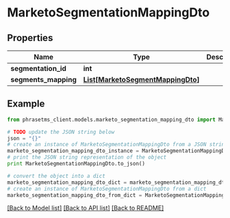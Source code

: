 # MarketoSegmentationMappingDto

## Properties

| Name                 | Type                                                              | Description | Notes      |
| -------------------- | ----------------------------------------------------------------- | ----------- | ---------- |
| **segmentation_id**  | **int**                                                           |             | [optional] |
| **segments_mapping** | [**List[MarketoSegmentMappingDto]**](MarketoSegmentMappingDto.md) |             | [optional] |

## Example

```python
from phrasetms_client.models.marketo_segmentation_mapping_dto import MarketoSegmentationMappingDto

# TODO update the JSON string below
json = "{}"
# create an instance of MarketoSegmentationMappingDto from a JSON string
marketo_segmentation_mapping_dto_instance = MarketoSegmentationMappingDto.from_json(json)
# print the JSON string representation of the object
print MarketoSegmentationMappingDto.to_json()

# convert the object into a dict
marketo_segmentation_mapping_dto_dict = marketo_segmentation_mapping_dto_instance.to_dict()
# create an instance of MarketoSegmentationMappingDto from a dict
marketo_segmentation_mapping_dto_from_dict = MarketoSegmentationMappingDto.from_dict(marketo_segmentation_mapping_dto_dict)
```

[[Back to Model list]](../README.md#documentation-for-models) [[Back to API list]](../README.md#documentation-for-api-endpoints) [[Back to README]](../README.md)
